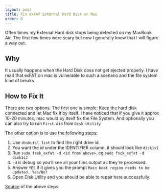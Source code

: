 ```yaml
---
layout: post
title: Fix exFAT External Hard Disk on Mac
order: 8
---
```


Often times my External Hard disk stops being detected on my MacBook Air. The first few times were scary but now I generally know that I will figure a way out.

## Why
It usually happens when the Hard Disk does not get ejected properly. I have read that exFAT on mac is vulnerable to such a scenario and the file system kind of breaks.

## How to Fix It
There are two options. The first one is simple: Keep the hard disk connected and let Mac fix it by itself. I have noticed that if you give it approx 10-20 minutes, mac would by itself fix the File System. And optionally you can also try to run `First-Aid` from `Disk Utility`

The other option is to use the following steps:

1. Use `diskutil list` to find the right drive id.
  1. You want the id under the IDENTIFIER column, it should look like `disk1s1`
2. Run `sudo fsck_exfat -d <id from above>`. eg `sudo fsck_exfat -d disk1s3`
  1. `-d` is debug so you'll see all your files output as they're processed.
3. Answer `YES` if it gives you the prompt `Main boot region needs to be updated. Yes/No?`
4. Open Disk Utility and you should be able to repair here successfully.

[Source](https://gist.github.com/scottopell/595717f0f77ef670f75498bd01f8cab1) of the above steps